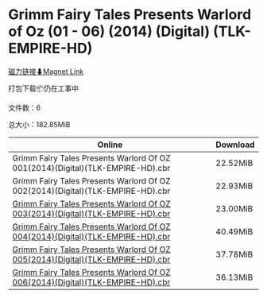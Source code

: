 # Grimm Fairy Tales Presents Warlord of Oz (01 - 06) (2014) (Digital) (TLK-EMPIRE-HD)

[磁力链接⬇Magnet Link](magnet:?xt=urn:btih:4c1df7cadb1278de933f80d063896b9e8896559b&dn=Grimm%20Fairy%20Tales%20Presents%20Warlord%20of%20Oz%20%2801%20-%2006%29%20%282014%29%20%28Digital%29%20%28TLK-EMPIRE-HD%29)

打包下载📦仍在工事中

文件数：6

总大小：182.85MiB

Online | Download
--- | ---
Grimm Fairy Tales Presents Warlord Of OZ 001(2014)(Digital)(TLK-EMPIRE-HD).cbr | 22.52MiB
Grimm Fairy Tales Presents Warlord Of OZ 002(2014)(Digital)(TLK-EMPIRE-HD).cbr | 22.93MiB
[Grimm Fairy Tales Presents Warlord Of OZ 003(2014)(Digital)(TLK-EMPIRE-HD).cbr](https://github.com/alicewish/markdown/blob/master/comic/Grimm-Fairy-Tales-Presents-Warlord-Of-OZ-003-2014-Digital-TLK-EMPIRE-HD-cbr.md) | 23.00MiB
[Grimm Fairy Tales Presents Warlord Of OZ 004(2014)(Digital)(TLK-EMPIRE-HD).cbr](https://github.com/alicewish/markdown/blob/master/comic/Grimm-Fairy-Tales-Presents-Warlord-Of-OZ-004-2014-Digital-TLK-EMPIRE-HD-cbr.md) | 40.49MiB
[Grimm Fairy Tales Presents Warlord Of OZ 005(2014)(Digital)(TLK-EMPIRE-HD).cbr](https://github.com/alicewish/markdown/blob/master/comic/Grimm-Fairy-Tales-Presents-Warlord-Of-OZ-005-2014-Digital-TLK-EMPIRE-HD-cbr.md) | 37.78MiB
[Grimm Fairy Tales Presents Warlord Of OZ 006(2014)(Digital)(TLK-EMPIRE-HD).cbr](https://github.com/alicewish/markdown/blob/master/comic/Grimm-Fairy-Tales-Presents-Warlord-Of-OZ-006-2014-Digital-TLK-EMPIRE-HD-cbr.md) | 36.13MiB